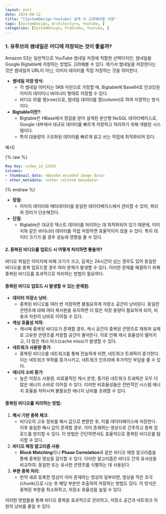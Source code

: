 ```yaml
---
layout: post
date: 2024-08-12
title: "[SystemDesign-Youtube] 설계 시 고려해야할 사항"
tags: [SystemDesign, Architecture, Youtube, ]
categories: [SystemDesign, Problems, Youtube, ]
---
```



### 1. 유투브의 썸네일은 어디에 저장되는 것이 좋을까?


Amazon S3는 일반적으로 YouTube 썸네일 저장에 적합한 선택이지만, 썸네일을 Google Bigtable에 저장하는 방법도 고려해볼 수 있다. 여기서 썸네일을 저장한다는 것은 썸네일의 URL이 아닌, 이미지 데이터를 직접 저장하는 것을 의미한다.

- **썸네일 저장 방식**:
	- 각 썸네일 이미지는 5KB 미만으로 가정할 때, Bigtable에 Base64로 인코딩된 이미지 데이터나 바이너리 형태로 저장할 수 있다.
	- 비디오 ID를 행(row)으로, 썸네일 데이터를 열(column)로 하여 저장하는 방식이다.
- **Bigtable이란?**:
	- Bigtable은 HBase에서 영감을 받아 설계된 분산형 NoSQL 데이터베이스로, Google 내부에서 대규모 데이터를 빠르게 저장하고 처리하기 위해 개발된 시스템이다.
	- 특히 대용량의 구조화된 데이터를 빠르게 읽고 쓰는 작업에 최적화되어 있다.

예시)



{% raw %}
```yaml
Row Key: video_id_12345
Columns:
- thumbnail_data: <Base64 encoded image data>
- other_metadata: <other related metadata>
```
{% endraw %}


- **장점**:
	- 이미지 데이터와 메타데이터를 동일한 데이터베이스에서 관리할 수 있어, 쿼리와 관리가 단순해진다.
- **단점**:
	- Bigtable은 대규모 텍스트 데이터를 처리하는 데 최적화되어 있기 때문에, 이미지와 같은 바이너리 데이터를 직접 저장하면 효율적이지 않을 수 있다. 특히 데이터 크기가 클 경우 성능에 영향을 줄 수 있다.

#### 2. 중복된 비디오를 업로드 시 어떻게 처리하면 좋을까?


비디오 파일은 이미지에 비해 크기가 크고, 길게는 24시간이 넘는 경우도 있어 동일한 비디오를 중복 업로드할 경우 여러 문제가 발생할 수 있다. 이러한 문제를 해결하기 위해 중복된 비디오를 효과적으로 처리하는 방법이 필요하다.


#### 중복된 비디오 업로드 시 발생할 수 있는 문제점:

- **데이터 저장소 낭비**:
	- 중복된 비디오를 여러 번 저장하면 불필요하게 저장소 공간이 낭비된다. 동일한 콘텐츠에 대해 여러 복사본을 유지하면 더 많은 저장 용량이 필요하게 되어, 비용과 자원의 낭비로 이어질 수 있다.
- **캐싱 효율성 저하**:
	- 캐시에 중복된 비디오가 존재할 경우, 캐시 공간이 중복된 콘텐츠로 채워져 실제로 고유한 콘텐츠를 저장할 공간이 줄어든다. 이로 인해 캐시 효율성이 떨어지고, 더 많은 캐시 미스(cache miss)가 발생할 수 있다.
- **네트워크 사용량 증가**:
	- 중복된 비디오를 네트워크를 통해 전송하게 되면, 네트워크 트래픽이 증가한다. 이는 네트워크 부하를 증가시키고, 네트워크 인프라에 추가적인 부담을 줄 수 있다.
- **에너지 소비 증가**:
	- 높은 저장소 사용량, 비효율적인 캐시 운영, 증가된 네트워크 트래픽은 모두 더 많은 에너지 소비로 이어질 수 있다. 이러한 비효율성들은 전반적인 시스템 에너지 효율을 저하시켜 불필요한 에너지 낭비를 초래할 수 있다.

#### 중복된 비디오를 처리하는 방법:

1. **해시 기반 중복 체크**:
	- 비디오의 고유 정보를 해시 값으로 변환한 후, 이를 데이터베이스에 저장한다. 이후 동일한 해시 값이 존재할 경우, 이미 존재하는 영상으로 간주하고 중복 업로드를 방지할 수 있다. 이 방법은 간단하면서도 효율적으로 중복된 비디오를 탐지할 수 있다.
2. **비디오 매칭 알고리즘 사용**:
	- **Block Matching**이나 **Phase Correlation**과 같은 비디오 매칭 알고리즘을 통해 중복된 영상을 감지할 수 있다. 이러한 알고리즘은 비디오 간의 유사성을 비교하여, 동일한 또는 유사한 콘텐츠를 식별하는 데 사용된다.
3. **부분 중복 처리**:
	- 만약 새로 등록한 영상이 이미 존재하는 영상의 일부라면, 영상을 작은 조각(chunk)으로 나눈 후 해당 부분만 추출하여 저장하는 방법도 있다. 이 방식은 중복된 부분을 최소화하고, 저장소 효율성을 높일 수 있다.

이러한 방법들을 통해 비디오 중복을 효과적으로 관리하고, 저장소 공간과 네트워크 자원의 낭비를 줄일 수 있다.

